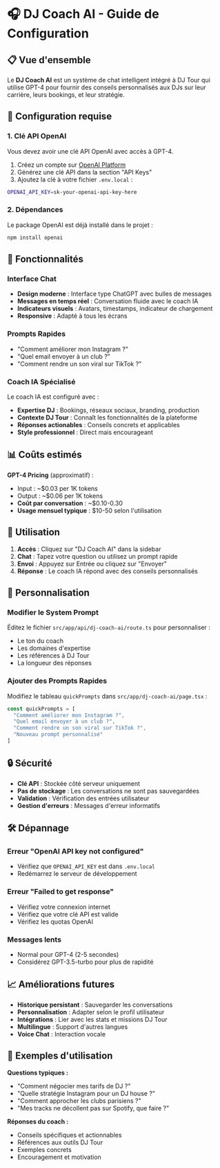# 🎧 DJ Coach AI - Guide de Configuration

## 📋 Vue d'ensemble

Le **DJ Coach AI** est un système de chat intelligent intégré à DJ Tour qui utilise GPT-4 pour fournir des conseils personnalisés aux DJs sur leur carrière, leurs bookings, et leur stratégie.

## 🔧 Configuration requise

### 1. Clé API OpenAI

Vous devez avoir une clé API OpenAI avec accès à GPT-4.

1. Créez un compte sur [OpenAI Platform](https://platform.openai.com/)
2. Générez une clé API dans la section "API Keys"
3. Ajoutez la clé à votre fichier `.env.local` :

```bash
OPENAI_API_KEY=sk-your-openai-api-key-here
```

### 2. Dépendances

Le package OpenAI est déjà installé dans le projet :

```bash
npm install openai
```

## 🎯 Fonctionnalités

### Interface Chat
- **Design moderne** : Interface type ChatGPT avec bulles de messages
- **Messages en temps réel** : Conversation fluide avec le coach IA
- **Indicateurs visuels** : Avatars, timestamps, indicateur de chargement
- **Responsive** : Adapté à tous les écrans

### Prompts Rapides
- "Comment améliorer mon Instagram ?"
- "Quel email envoyer à un club ?"
- "Comment rendre un son viral sur TikTok ?"

### Coach IA Spécialisé
Le coach IA est configuré avec :
- **Expertise DJ** : Bookings, réseaux sociaux, branding, production
- **Contexte DJ Tour** : Connaît les fonctionnalités de la plateforme
- **Réponses actionables** : Conseils concrets et applicables
- **Style professionnel** : Direct mais encourageant

## 📊 Coûts estimés

**GPT-4 Pricing** (approximatif) :
- Input : ~$0.03 per 1K tokens
- Output : ~$0.06 per 1K tokens
- **Coût par conversation** : ~$0.10-0.30
- **Usage mensuel typique** : $10-50 selon l'utilisation

## 🚀 Utilisation

1. **Accès** : Cliquez sur "DJ Coach AI" dans la sidebar
2. **Chat** : Tapez votre question ou utilisez un prompt rapide
3. **Envoi** : Appuyez sur Entrée ou cliquez sur "Envoyer"
4. **Réponse** : Le coach IA répond avec des conseils personnalisés

## 🎨 Personnalisation

### Modifier le System Prompt
Éditez le fichier `src/app/api/dj-coach-ai/route.ts` pour personnaliser :
- Le ton du coach
- Les domaines d'expertise
- Les références à DJ Tour
- La longueur des réponses

### Ajouter des Prompts Rapides
Modifiez le tableau `quickPrompts` dans `src/app/dj-coach-ai/page.tsx` :

```typescript
const quickPrompts = [
  "Comment améliorer mon Instagram ?",
  "Quel email envoyer à un club ?",
  "Comment rendre un son viral sur TikTok ?",
  "Nouveau prompt personnalisé"
]
```

## 🔒 Sécurité

- **Clé API** : Stockée côté serveur uniquement
- **Pas de stockage** : Les conversations ne sont pas sauvegardées
- **Validation** : Vérification des entrées utilisateur
- **Gestion d'erreurs** : Messages d'erreur informatifs

## 🛠️ Dépannage

### Erreur "OpenAI API key not configured"
- Vérifiez que `OPENAI_API_KEY` est dans `.env.local`
- Redémarrez le serveur de développement

### Erreur "Failed to get response"
- Vérifiez votre connexion internet
- Vérifiez que votre clé API est valide
- Vérifiez les quotas OpenAI

### Messages lents
- Normal pour GPT-4 (2-5 secondes)
- Considérez GPT-3.5-turbo pour plus de rapidité

## 📈 Améliorations futures

- **Historique persistant** : Sauvegarder les conversations
- **Personnalisation** : Adapter selon le profil utilisateur
- **Intégrations** : Lier avec les stats et missions DJ Tour
- **Multilingue** : Support d'autres langues
- **Voice Chat** : Interaction vocale

## 🎵 Exemples d'utilisation

**Questions typiques :**
- "Comment négocier mes tarifs de DJ ?"
- "Quelle stratégie Instagram pour un DJ house ?"
- "Comment approcher les clubs parisiens ?"
- "Mes tracks ne décollent pas sur Spotify, que faire ?"

**Réponses du coach :**
- Conseils spécifiques et actionnables
- Références aux outils DJ Tour
- Exemples concrets
- Encouragement et motivation 